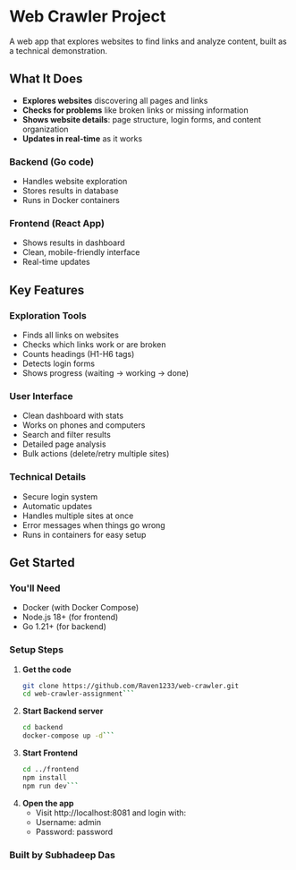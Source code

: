 # Web Crawler Project

A web app that explores websites to find links and analyze content, built as a technical demonstration.

## What It Does

- **Explores websites** discovering all pages and links
- **Checks for problems** like broken links or missing information
- **Shows website details**: page structure, login forms, and content organization
- **Updates in real-time** as it works



### Backend (Go code)
- Handles website exploration
- Stores results in database
- Runs in Docker containers

### Frontend (React App)
- Shows results in dashboard
- Clean, mobile-friendly interface
- Real-time updates

## Key Features

### Exploration Tools
- Finds all links on websites
- Checks which links work or are broken
- Counts headings (H1-H6 tags)
- Detects login forms
- Shows progress (waiting → working → done)

### User Interface
- Clean dashboard with stats
- Works on phones and computers
- Search and filter results
- Detailed page analysis
- Bulk actions (delete/retry multiple sites)

### Technical Details
- Secure login system
- Automatic updates
- Handles multiple sites at once
- Error messages when things go wrong
- Runs in containers for easy setup

## Get Started

### You'll Need
- Docker (with Docker Compose)
- Node.js 18+ (for frontend)
- Go 1.21+ (for backend)

### Setup Steps

1. **Get the code**  
   ```bash
   git clone https://github.com/Raven1233/web-crawler.git
   cd web-crawler-assignment```

2. **Start Backend server**
    ```bash
    cd backend
    docker-compose up -d```

3. **Start Frontend**
    ```bash
    cd ../frontend
    npm install
    npm run dev```

4. **Open the app**
    - Visit http://localhost:8081 and login with:
    - Username: admin
    - Password: password

### Built by Subhadeep Das